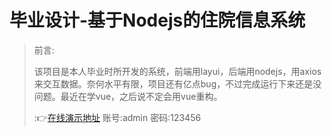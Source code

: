# 毕业设计-基于Nodejs的住院信息系统

> 前言:
>
> ​	该项目是本人毕业时所开发的系统，前端用layui，后端用nodejs，用axios来交互数据。奈何水平有限，项目还有亿点bug，不过完成运行下来还是没问题。最近在学vue，之后说不定会用vue重构。
>
> :👉[在线演示地址](http://thinkpeach.cn:3001/his_browser/page/login.html)      账号:admin   密码:123456